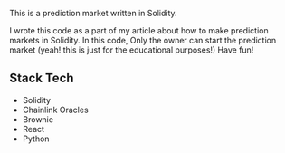 This is a prediction market written in Solidity.

I wrote this code as a part of my article about how to make prediction markets in Solidity.
In this code, Only the owner can start the prediction market (yeah! this is just for the educational purposes!)
Have fun!

## Stack Tech
- Solidity
- Chainlink Oracles
- Brownie
- React
- Python




